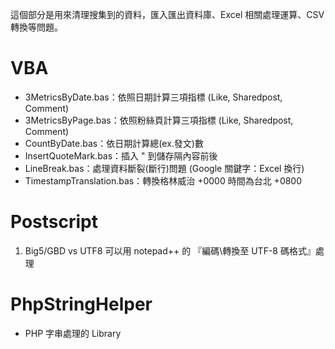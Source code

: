 這個部分是用來清理搜集到的資料，匯入匯出資料庫、Excel 相關處理運算、CSV 轉換等問題。

VBA
===
- 3MetricsByDate.bas：依照日期計算三項指標 (Like, Sharedpost, Comment)
- 3MetricsByPage.bas：依照粉絲頁計算三項指標 (Like, Sharedpost, Comment)
- CountByDate.bas：依日期計算總(ex.發文)數
- InsertQuoteMark.bas：插入 " 到儲存隔內容前後
- LineBreak.bas：處理資料斷裂(斷行)問題 (Google 關鍵字：Excel  換行)
- TimestampTranslation.bas：轉換格林威治 +0000 時間為台北 +0800

Postscript
===
1. Big5/GBD vs UTF8 可以用 notepad++ 的 『編碼\轉換至 UTF-8 碼格式』處理

PhpStringHelper
===
- PHP 字串處理的 Library
